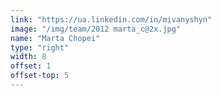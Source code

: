 ```yaml
---
link: "https://ua.linkedin.com/in/mivanyshyn"
image: "/img/team/2012 marta_c@2x.jpg"
name: "Marta Chopei"
type: "right"
width: 8
offset: 1
offset-top: 5
---
```

